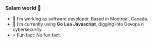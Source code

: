 ### Salam world 👋

- 🔭 I’m working as software developer, Based in Montreal, Canada.
- 🌱 I’m currently using **Go** **Lua** **Javascript**, digging into Devops n cybersecurity.
- ⚡ Fun fact: No fun fact.
